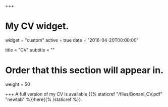+++
# My CV widget.
widget = "custom"
active = true
date = "2016-04-20T00:00:00"

title = "CV"
subtitle = ""

# Order that this section will appear in.
weight = 50


+++
A full version of my CV is available {{% staticref "/files/Bonani_CV.pdf" "newtab" %}}here{{% /staticref %}}.
